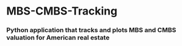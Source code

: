 # MBS-CMBS-Tracking
### Python application that tracks and plots MBS and CMBS valuation for American real estate
